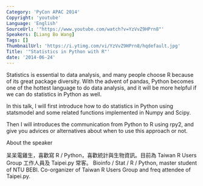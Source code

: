 ```yaml
---
Category: 'PyCon APAC 2014'
Copyright: 'youtube'
Language: 'English'
SourceUrl: '"https://www.youtube.com/watch?v=YzVvZ9HPrn8"'
Speakers: [Liang Bo Wang]
Tags: []
ThumbnailUrl: 'https://i.ytimg.com/vi/YzVvZ9HPrn8/hqdefault.jpg'
Title: '"Statistics in Python with R"'
date: '2014-06-24'
---
```

Statistics is essential to data analysis, and many people choose R because of its great package diversity. With the advent of pandas, Python becomes one of the hottest language to do data analysis, and it will be more helpful if we can do statistics in Python as well. 

In this talk, I will first introduce how to do statistics in Python using statsmodel and some related functions implemented in Numpy and Scipy. 

Then I will introduces the communication from Python to R using rpy2, and give you advices or alternatives about when to use this approach or not.


About the speaker

呆呆電雞生，喜歡寫 R / Python，喜歡統計與生物資訊。目前為 Taiwan R Users Group 工作人員及 Taipei.py 常客。
Bioinfo / Stat / R / Python, master student of NTU BEBI. Co-organizer of Taiwan R Users Group and freq attendee of Taipei.py.